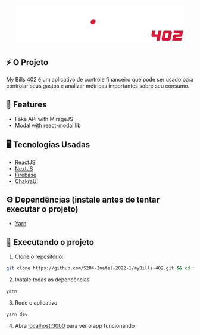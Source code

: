 <h1 align="center">
  <img src="public/mybills.png"/> 
</h1>

## ⚡️ O Projeto
  My Bills 402 é um aplicativo de controle financeiro que pode ser usado para controlar seus gastos e analizar métricas importantes sobre seu consumo.
## 🎯 Features
 - Fake API with MirageJS
 - Modal with react-modal lib
  
## 🖥️ Tecnologias Usadas
 - [ReactJS](https://reactjs.org/)
 - [NextJS](https://nextjs.org/)
 - [Firebase](https://firebase.google.com/?hl=pt)
 - [ChakraUI](https://chakra-ui.com/)

## ⚙️ Dependências (instale antes de tentar executar o projeto)
 - [Yarn](https://yarnpkg.com/)
 
## 🚀️ Executando o projeto

1. Clone o repositório: 

```bash
git clone https://github.com/S204-Inatel-2022-1/myBills-402.git && cd myBills-402
```
2. Instale todas as depencências

```bash
yarn
```
3. Rode o aplicativo
```bash
yarn dev
```
4. Abra [localhost:3000](http://localhost:3000) para ver o app funcionando
